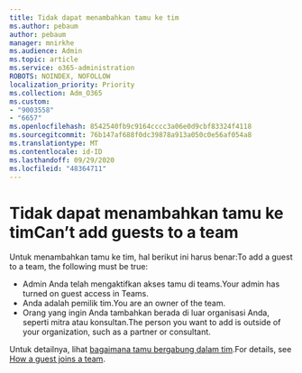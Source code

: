 ```yaml
---
title: Tidak dapat menambahkan tamu ke tim
ms.author: pebaum
author: pebaum
manager: mnirkhe
ms.audience: Admin
ms.topic: article
ms.service: o365-administration
ROBOTS: NOINDEX, NOFOLLOW
localization_priority: Priority
ms.collection: Adm_O365
ms.custom:
- "9003558"
- "6657"
ms.openlocfilehash: 8542540fb9c9164cccc3a06e0d9cbf83324f4118
ms.sourcegitcommit: 76b147af688f0dc39878a913a050c0e56af054a8
ms.translationtype: MT
ms.contentlocale: id-ID
ms.lasthandoff: 09/29/2020
ms.locfileid: "48364711"
---
```

# <a name="cant-add-guests-to-a-team"></a><span data-ttu-id="a80b0-102">Tidak dapat menambahkan tamu ke tim</span><span class="sxs-lookup"><span data-stu-id="a80b0-102">Can’t add guests to a team</span></span>

<span data-ttu-id="a80b0-103">Untuk menambahkan tamu ke tim, hal berikut ini harus benar:</span><span class="sxs-lookup"><span data-stu-id="a80b0-103">To add a guest to a team, the following must be true:</span></span>  

- <span data-ttu-id="a80b0-104">Admin Anda telah mengaktifkan akses tamu di teams.</span><span class="sxs-lookup"><span data-stu-id="a80b0-104">Your admin has turned on guest access in Teams.</span></span>
- <span data-ttu-id="a80b0-105">Anda adalah pemilik tim.</span><span class="sxs-lookup"><span data-stu-id="a80b0-105">You are an owner of the team.</span></span>
- <span data-ttu-id="a80b0-106">Orang yang ingin Anda tambahkan berada di luar organisasi Anda, seperti mitra atau konsultan.</span><span class="sxs-lookup"><span data-stu-id="a80b0-106">The person you want to add is outside of your organization, such as a partner or consultant.</span></span>

<span data-ttu-id="a80b0-107">Untuk detailnya, lihat  [bagaimana tamu bergabung dalam tim](https://docs.microsoft.com/MicrosoftTeams/guest-joins).</span><span class="sxs-lookup"><span data-stu-id="a80b0-107">For details, see  [How a guest joins a team](https://docs.microsoft.com/MicrosoftTeams/guest-joins).</span></span>